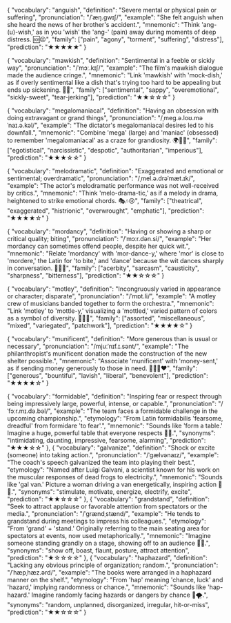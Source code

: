 {
  "vocabulary": "anguish",
  "definition": "Severe mental or physical pain or suffering",
  "pronunciation": "/ˈæŋ.ɡwɪʃ/",
  "example": "She felt anguish when she heard the news of her brother's accident.",
  "mnemonic": "Think 'ang-(u)-wish,' as in you 'wish' the 'ang-' (pain) away during moments of deep distress. 🆘😣",
  "family": ["pain", "agony", "torment", "suffering", "distress"],
  "prediction": "★★★★★"
}

{
  "vocabulary": "mawkish",
  "definition": "Sentimental in a feeble or sickly way",
  "pronunciation": "/ˈmɔː.kɪʃ/",
  "example": "The film's mawkish dialogue made the audience cringe.",
  "mnemonic": "Link 'mawkish' with 'mock-dish,' as if overly sentimental like a dish that's trying too hard to be appealing but ends up sickening. 🥣😒",
  "family": ["sentimental", "sappy", "overemotional", "sickly-sweet", "tear-jerking"],
  "prediction": "★★☆☆☆"
}

{
  "vocabulary": "megalomaniacal",
  "definition": "Having an obsession with doing extravagant or grand things",
  "pronunciation": "/ˌmeg.ə.loʊ.məˈnaɪ.ə.kəl/",
  "example": "The dictator's megalomaniacal desires led to his downfall.",
  "mnemonic": "Combine 'mega' (large) and 'maniac' (obsessed) to remember 'megalomaniacal' as a craze for grandiosity. 🌍👑💭",
  "family": ["egotistical", "narcissistic", "despotic", "authoritarian", "imperious"],
  "prediction": "★★★☆☆"
}

{
  "vocabulary": "melodramatic",
  "definition": "Exaggerated and emotional or sentimental; overdramatic",
  "pronunciation": "/ˌmel.ə.drəˈmæt.ɪk/",
  "example": "The actor's melodramatic performance was not well-received by critics.",
  "mnemonic": "Think 'melo-drama-tic,' as if a melody in drama, heightened to strike emotional chords. 🎭🎶😢",
  "family": ["theatrical", "exaggerated", "histrionic", "overwrought", "emphatic"],
  "prediction": "★★★★☆"
}

{
  "vocabulary": "mordancy",
  "definition": "Having or showing a sharp or critical quality; biting",
  "pronunciation": "/ˈmɔːr.dən.si/",
  "example": "Her mordancy can sometimes offend people, despite her quick wit.",
  "mnemonic": "Relate 'mordancy' with 'mor-dance-y,' where 'mor' is close to 'mordere,' the Latin for 'to bite,' and 'dance' because the wit dances sharply in conversation. 💃🦷✨",
  "family": ["acerbity", "sarcasm", "causticity", "sharpness", "bitterness"],
  "prediction": "★★☆☆☆"
}

{
  "vocabulary": "motley",
  "definition": "Incongruously varied in appearance or character; disparate",
  "pronunciation": "/ˈmɒt.li/",
  "example": "A motley crew of musicians banded together to form the orchestra.",
  "mnemonic": "Link 'motley' to 'mottle-y,' visualizing a 'mottled,' varied pattern of colors as a symbol of diversity. 🎨👚🌈",
  "family": ["assorted", "miscellaneous", "mixed", "variegated", "patchwork"],
  "prediction": "★★★★☆"
}

{
  "vocabulary": "munificent",
  "definition": "More generous than is usual or necessary",
  "pronunciation": "/mjuːˈnɪf.ɪ.sənt/",
  "example": "The philanthropist's munificent donation made the construction of the new shelter possible.",
  "mnemonic": "Associate 'munificent' with 'money-sent,' as if sending money generously to those in need. 💸🤲🏻❤️",
  "family": ["generous", "bountiful", "lavish", "liberal", "benevolent"],
  "prediction": "★★★★☆"
}




{
    "vocabulary": "formidable",
    "definition": "Inspiring fear or respect through being impressively large, powerful, intense, or capable.",
    "pronunciation": "/ˈfɔːr.mɪ.də.bəl/",
    "example": "The team faces a formidable challenge in the upcoming championship.",
    "etymology": "From Latin formidabilis 'fearsome, dreadful' from formidare 'to fear'.",
    "mnemonic": "Sounds like 'form a table.' Imagine a huge, powerful table that everyone respects 🏰🔨.",
    "synonyms": "intimidating, daunting, impressive, fearsome, alarming",
    "prediction": "★★★☆☆"
},
{
    "vocabulary": "galvanize",
    "definition": "Shock or excite (someone) into taking action.",
    "pronunciation": "/ˈɡælvənaɪz/",
    "example": "The coach's speech galvanized the team into playing their best.",
    "etymology": "Named after Luigi Galvani, a scientist known for his work on the muscular responses of dead frogs to electricity.",
    "mnemonic": "Sounds like 'gal van.' Picture a woman driving a van energetically, inspiring action 🚐💨.",
    "synonyms": "stimulate, motivate, energize, electrify, excite",
    "prediction": "★★☆☆☆"
},
{
    "vocabulary": "grandstand",
    "definition": "Seek to attract applause or favorable attention from spectators or the media.",
    "pronunciation": "/ˈɡrændˌstænd/",
    "example": "He tends to grandstand during meetings to impress his colleagues.",
    "etymology": "From 'grand' + 'stand.' Originally referring to the main seating area for spectators at events, now used metaphorically.",
    "mnemonic": "Imagine someone standing grandly on a stage, showing off to an audience 👑🎤.",
    "synonyms": "show off, boast, flaunt, posture, attract attention",
    "prediction": "★☆☆☆☆"
},
{
    "vocabulary": "haphazard",
    "definition": "Lacking any obvious principle of organization; random.",
    "pronunciation": "/ˈhæpˌhæz.ərd/",
    "example": "The books were arranged in a haphazard manner on the shelf.",
    "etymology": "From 'hap' meaning 'chance, luck' and 'hazard,' implying randomness or chance.",
    "mnemonic": "Sounds like 'hap-hazard.' Imagine randomly facing hazards or dangers by chance 🎲🌪️.",
    "synonyms": "random, unplanned, disorganized, irregular, hit-or-miss",
    "prediction": "★★☆☆☆"
}